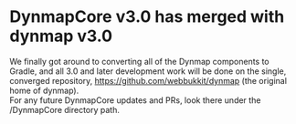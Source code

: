 # DynmapCore v3.0 has merged with dynmap v3.0

We finally got around to converting all of the Dynmap components to Gradle, and all 3.0 and later development work
will be done on the single, converged repository, https://github.com/webbukkit/dynmap (the original home of dynmap).  
For any future DynmapCore updates and PRs, look there under the /DynmapCore directory path.

